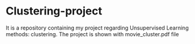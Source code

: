 # Clustering-project
It is a repository containing my project regarding Unsupervised Learning methods: clustering.
The project is shown with movie_cluster.pdf file
